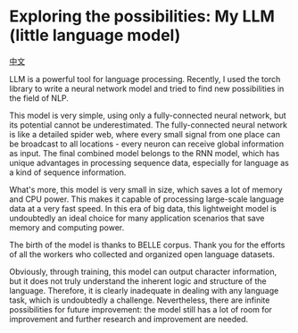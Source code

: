 # Exploring the possibilities: My LLM (little language model)

[中文](./README.md)

LLM is a powerful tool for language processing. Recently, I used the torch
library to write a neural network model and tried to find new possibilities
in the field of NLP.

This model is very simple, using only a fully-connected neural network,
but its potential cannot be underestimated. The fully-connected neural network
is like a detailed spider web, where every small signal from one place can be
broadcast to all locations - every neuron can receive global information as
input. The final combined model belongs to the RNN model, which has unique
advantages in processing sequence data, especially for language as a kind of
sequence information.

What's more, this model is very small in size, which saves a lot of memory and
CPU power. This makes it capable of processing large-scale language data at a
very fast speed. In this era of big data, this lightweight model is undoubtedly
an ideal choice for many application scenarios that save memory and
computing power.

The birth of the model is thanks to BELLE corpus. Thank you for the efforts of
all the workers who collected and organized open language datasets.

Obviously, through training, this model can output character information,
but it does not truly understand the inherent logic and structure of the
language. Therefore, it is clearly inadequate in dealing with any language
task, which is undoubtedly a challenge. Nevertheless, there are infinite
possibilities for future improvement: the model still has a lot of room for
improvement and further research and improvement are needed.
